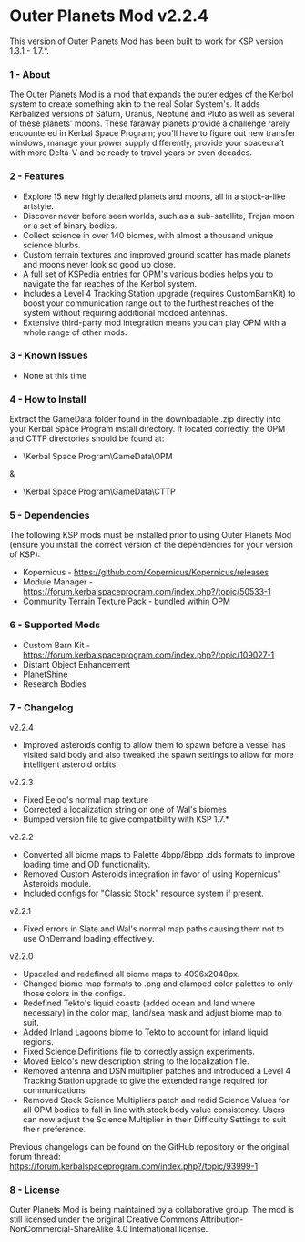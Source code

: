 # Outer Planets Mod v2.2.4

This version of Outer Planets Mod has been built to work for KSP version 1.3.1 - 1.7.*.

### 1 - About

The Outer Planets Mod is a mod that expands the outer edges of the Kerbol system to create something akin to the real Solar System's. It adds Kerbalized versions of Saturn, Uranus, Neptune and Pluto as well as several of these planets' moons. These faraway planets provide a challenge rarely encountered in Kerbal Space Program; you'll have to figure out new transfer windows, manage your power supply differently, provide your spacecraft with more Delta-V and be ready to travel years or even decades.

### 2 - Features

* Explore 15 new highly detailed planets and moons, all in a stock-a-like artstyle.
* Discover never before seen worlds, such as a sub-satellite, Trojan moon or a set of binary bodies.
* Collect science in over 140 biomes, with almost a thousand unique science blurbs.
* Custom terrain textures and improved ground scatter has made planets and moons never look so good up close.
* A full set of KSPedia entries for OPM's various bodies helps you to navigate the far reaches of the Kerbol system.
* Includes a Level 4 Tracking Station upgrade (requires CustomBarnKit) to boost your communication range out to the furthest reaches of the system without requiring additional modded antennas.
* Extensive third-party mod integration means you can play OPM with a whole range of other mods.

### 3 - Known Issues

* None at this time

### 4 - How to Install

Extract the GameData folder found in the downloadable .zip directly into your Kerbal Space Program install directory. If located correctly, the OPM and CTTP directories should be found at:

* \Kerbal Space Program\GameData\OPM

&

* \Kerbal Space Program\GameData\CTTP

### 5 - Dependencies

The following KSP mods must be installed prior to using Outer Planets Mod (ensure you install the correct version of the dependencies for your version of KSP):

* Kopernicus - https://github.com/Kopernicus/Kopernicus/releases
* Module Manager - https://forum.kerbalspaceprogram.com/index.php?/topic/50533-1
* Community Terrain Texture Pack - bundled within OPM

### 6 - Supported Mods

* Custom Barn Kit - https://forum.kerbalspaceprogram.com/index.php?/topic/109027-1
* Distant Object Enhancement
* PlanetShine
* Research Bodies

### 7 - Changelog

v2.2.4

* Improved asteroids config to allow them to spawn before a vessel has visited said body and also tweaked the spawn settings to allow for more intelligent asteroid orbits.

v2.2.3

* Fixed Eeloo's normal map texture
* Corrected a localization string on one of Wal's biomes
* Bumped version file to give compatibility with KSP 1.7.*

v2.2.2

* Converted all biome maps to Palette 4bpp/8bpp .dds formats to improve loading time and OD functionality.
* Removed Custom Asteroids integration in favor of using Kopernicus' Asteroids module.
* Included configs for "Classic Stock" resource system if present.

v2.2.1

* Fixed errors in Slate and Wal's normal map paths causing them not to use OnDemand loading effectively.

v2.2.0

* Upscaled and redefined all biome maps to 4096x2048px.
* Changed biome map formats to .png and clamped color palettes to only those colors in the configs.
* Redefined Tekto's liquid coasts (added ocean and land where necessary) in the color map, land/sea mask and adjust biome map to suit.
* Added Inland Lagoons biome to Tekto to account for inland liquid regions.
* Fixed Science Definitions file to correctly assign experiments.
* Moved Eeloo's new description string to the localization file.
* Removed antenna and DSN multiplier patches and introduced a Level 4 Tracking Station upgrade to give the extended range required for communications.
* Removed Stock Science Multipliers patch and redid Science Values for all OPM bodies to fall in line with stock body value consistency. Users can now adjust the Science Multiplier in their Difficulty Settings to suit their preference.

Previous changelogs can be found on the GitHub repository or the original forum thread: https://forum.kerbalspaceprogram.com/index.php?/topic/93999-1

### 8 - License

Outer Planets Mod is being maintained by a collaborative group. The mod is still licensed under the original Creative Commons Attribution-NonCommercial-ShareAlike 4.0 International license.
